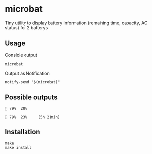 # microbat

Tiny utility to display battery information (remaining time, capacity, AC status) for 2 batterys


## Usage

Conslole output
```
microbat
```
Output as Notification
```
notify-send "$(microbat)"
```


## Possible outputs

```
🔌 79%  28%
```
```
🔋 79%  23%     (5h 21min)
```


## Installation

```
make
make install
```
